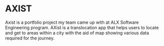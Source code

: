 # AXIST
Axist is a portfolio project my team came up with at ALX Software Engineering program. AXist is a translocation app that helps users to locate and get to areas within a city with the aid of map showing various data required for the journey.
